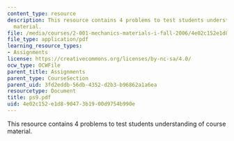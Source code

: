 ```yaml
---
content_type: resource
description: This resource contains 4 problems to test students understanding of course
  material.
file: /media/courses/2-001-mechanics-materials-i-fall-2006/4e02c152e1d890473b1900d9754b990e_ps9.pdf
file_type: application/pdf
learning_resource_types:
- Assignments
license: https://creativecommons.org/licenses/by-nc-sa/4.0/
ocw_type: OCWFile
parent_title: Assignments
parent_type: CourseSection
parent_uid: 3fd2eddb-56db-4352-d2b3-b96862a1a6ea
resourcetype: Document
title: ps9.pdf
uid: 4e02c152-e1d8-9047-3b19-00d9754b990e
---
```

This resource contains 4 problems to test students understanding of course material.